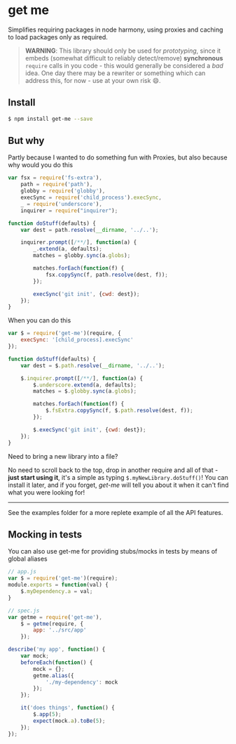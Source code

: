 # get me

Simplifies requiring packages in node harmony, using proxies and caching to load packages only as required.

> **WARNING**: This library should only be used for *prototyping*, since it embeds (somewhat difficult to reliably detect/remove) **synchronous** `require` calls in you code - this would generally be considered a *bad* idea.  One day there may be a rewriter or something which can address this, for now - use at your own risk :smile:.

## Install

```sh
$ npm install get-me --save
```

## But why

Partly because I wanted to do something fun with Proxies, but also because why would you do this

```js
var fsx = require('fs-extra'),
    path = require('path'),
    globby = require('globby'),
    execSync = require('child_process').execSync,
    _ = require('underscore'),
    inquirer = require("inquirer");

function doStuff(defaults) {
    var dest = path.resolve(__dirname, '../..');

    inquirer.prompt([/**/], function(a) {
        _.extend(a, defaults);
        matches = globby.sync(a.globs);

        matches.forEach(function(f) {
            fsx.copySync(f, path.resolve(dest, f));
        });

        execSync('git init', {cwd: dest});
    });
}
```

When you can do this

```js
var $ = require('get-me')(require, {
    execSync: '[child_process].execSync'
});

function doStuff(defaults) {
    var dest = $.path.resolve(__dirname, '../..');

    $.inquirer.prompt([/**/], function(a) {
        $.underscore.extend(a, defaults);
        matches = $.globby.sync(a.globs);

        matches.forEach(function(f) {
            $.fsExtra.copySync(f, $.path.resolve(dest, f));
        });

        $.execSync('git init', {cwd: dest});
    });
}
```

Need to bring a new library into a file?

No need to scroll back to the top, drop in another require and all of that - **just start using it**, it's a simple as typing `$.myNewLibrary.doStuff()`!  You can install it later, and if you forget, *get-me* will tell you about it when it can't find what you were looking for!

---
See the examples folder for a more replete example of all the API features.
## Mocking in tests
You can also use get-me for providing stubs/mocks in tests by means of global aliases
```js
// app.js
var $ = require('get-me')(require);
module.exports = function(val) {
    $.myDependency.a = val;
}
```
```js
// spec.js
var getme = require('get-me'),
    $ = getme(require, {
        app: '../src/app'
    });

describe('my app', function() {
    var mock;
    beforeEach(function() {
        mock = {};
        getme.alias({
            './my-dependency': mock
        });
    });

    it('does things', function() {
        $.app(5);
        expect(mock.a).toBe(5);
    });
});
```
